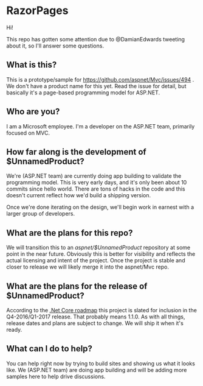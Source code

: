 # RazorPages

Hi!

This repo has gotten some attention due to @DamianEdwards tweeting about it, so I'll answer some questions.

## What is this?

This is a prototype/sample for https://github.com/aspnet/Mvc/issues/494 . We don't have a product name for this yet. Read the issue for detail, but basically it's a page-based programming model for ASP.NET.

## Who are you?

I am a Microsoft employee. I'm a developer on the ASP.NET team, primarily focused on MVC. 

## How far along is the development of $UnnamedProduct?

We're (ASP.NET team) are currently doing app building to validate the programming model. This is very early days, and it's only been about 10 commits since hello world. There are tons of hacks in the code and this doesn't current reflect how we'd build a shipping version. 

Once we're done iterating on the design, we'll begin work in earnest with a larger group of developers. 

## What are the plans for this repo?

We will transition this to an *aspnet/$UnnamedProduct* repository at some point in the near future. Obviously this is better for visibility and reflects the actual licensing and intent of the project. Once the project is stable and closer to release we will likely merge it into the aspnet/Mvc repo.

## What are the plans for the release of $UnnamedProduct?

According to the [.Net Core roadmap](https://blogs.msdn.microsoft.com/dotnet/2016/07/15/net-core-roadmap/) this project is slated for inclusion in the Q4-2016/Q1-2017 release. That probably means 1.1.0. As with all things, release dates and plans are subject to change. We will ship it when it's ready.

## What can I do to help?

You can help right now by trying to build sites and showing us what it looks like. We (ASP.NET team) are doing app building and will be adding more samples here to help drive discussions.